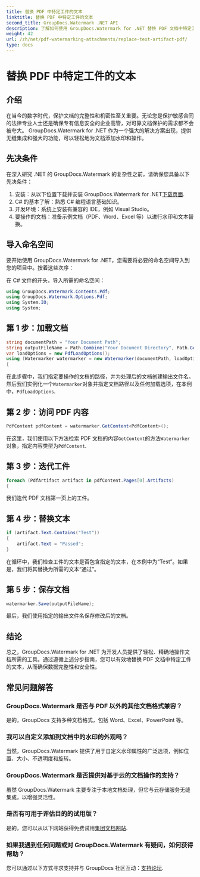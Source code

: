 ```yaml
---
title: 替换 PDF 中特定工件的文本
linktitle: 替换 PDF 中特定工件的文本
second_title: GroupDocs.Watermark .NET API
description: 了解如何使用 GroupDocs.Watermark for .NET 替换 PDF 文档中特定工件的文本。轻松增强文档的安全性和完整性。
weight: 42
url: /zh/net/pdf-watermarking-attachments/replace-text-artifact-pdf/
type: docs
---
```

# 替换 PDF 中特定工件的文本

## 介绍
在当今的数字时代，保护文档的完整性和机密性至关重要。无论您是保护敏感合同的法律专业人士还是确保专有信息安全的企业高管，对可靠文档保护的需求都不会被夸大。 GroupDocs.Watermark for .NET 作为一个强大的解决方案出现，提供无缝集成和强大的功能，可以轻松地为文档添加水印和操作。
## 先决条件
在深入研究 .NET 的 GroupDocs.Watermark 的复杂性之前，请确保您具备以下先决条件：
1. 安装：从以下位置下载并安装 GroupDocs.Watermark for .NET[下载页面](https://releases.groupdocs.com/Watermark/net/).
2. C# 的基本了解：熟悉 C# 编程语言基础知识。
3. 开发环境：系统上安装有兼容的 IDE，例如 Visual Studio。
4. 要操作的文档：准备示例文档（PDF、Word、Excel 等）以进行水印和文本替换。

## 导入命名空间
要开始使用 GroupDocs.Watermark for .NET，您需要将必要的命名空间导入到您的项目中。按着这些次序：

在 C# 文件的开头，导入所需的命名空间：
```csharp
using GroupDocs.Watermark.Contents.Pdf;
using GroupDocs.Watermark.Options.Pdf;
using System.IO;
using System;
```
## 第 1 步：加载文档
```csharp
string documentPath = "Your Document Path";
string outputFileName = Path.Combine("Your Document Directory", Path.GetFileName(documentPath));
var loadOptions = new PdfLoadOptions();
using (Watermarker watermarker = new Watermarker(documentPath, loadOptions))
{
```
在此步骤中，我们指定要操作的文档的路径，并为处理后的文档创建输出文件名。然后我们实例化一个`Watermarker`对象并指定文档路径以及任何加载选项，在本例中，`PdfLoadOptions`.
## 第 2 步：访问 PDF 内容
```csharp
PdfContent pdfContent = watermarker.GetContent<PdfContent>();
```
在这里，我们使用以下方法检索 PDF 文档的内容`GetContent`的方法`Watermarker`对象，指定内容类型为`PdfContent`.
## 第 3 步：迭代工件
```csharp
foreach (PdfArtifact artifact in pdfContent.Pages[0].Artifacts)
{
```
我们迭代 PDF 文档第一页上的工件。
## 第 4 步：替换文本
```csharp
if (artifact.Text.Contains("Test"))
{
    artifact.Text = "Passed";
}
```
在循环中，我们检查工件的文本是否包含指定的文本，在本例中为“Test”。如果是，我们将其替换为所需的文本“通过”。
## 第 5 步：保存文档
```csharp
watermarker.Save(outputFileName);
```
最后，我们使用指定的输出文件名保存修改后的文档。

## 结论
总之，GroupDocs.Watermark for .NET 为开发人员提供了轻松、精确地操作文档所需的工具。通过遵循上述分步指南，您可以有效地替换 PDF 文档中特定工件的文本，从而确保数据完整性和安全性。
## 常见问题解答
### GroupDocs.Watermark 是否与 PDF 以外的其他文档格式兼容？
是的，GroupDocs 支持多种文档格式，包括 Word、Excel、PowerPoint 等。
### 我可以自定义添加到文档中的水印的外观吗？
当然，GroupDocs.Watermark 提供了用于自定义水印属性的广泛选项，例如位置、大小、不透明度和旋转。
### GroupDocs.Watermark 是否提供对基于云的文档操作的支持？
虽然 GroupDocs.Watermark 主要专注于本地文档处理，但它与云存储服务无缝集成，以增强灵活性。
### 是否有可用于评估目的的试用版？
是的，您可以从以下网站获得免费试用[集团文档网站](https://releases.groupdocs.com/).
### 如果我遇到任何问题或对 GroupDocs.Watermark 有疑问，如何获得帮助？
您可以通过以下方式寻求支持并与 GroupDocs 社区互动：[支持论坛](https://forum.groupdocs.com/c/watermark/19).